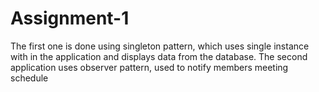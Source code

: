 # Assignment-1
The first one is done using singleton pattern, which uses single instance with in the application and displays data from the database.
The second application uses observer pattern, used to notify members meeting schedule 
